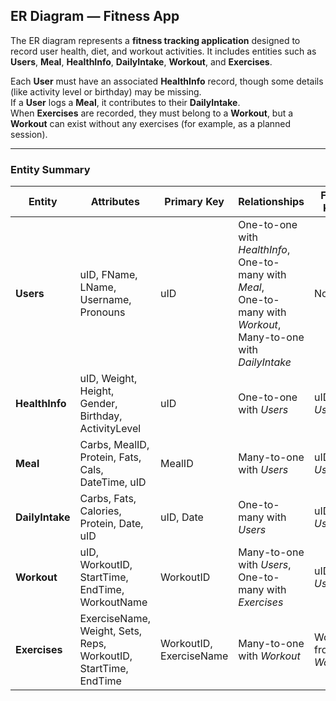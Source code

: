 ## ER Diagram — Fitness App

The ER diagram represents a **fitness tracking application** designed to record user health, diet, and workout activities. It includes entities such as **Users**, **Meal**, **HealthInfo**, **DailyIntake**, **Workout**, and **Exercises**.

Each **User** must have an associated **HealthInfo** record, though some details (like activity level or birthday) may be missing.  
If a **User** logs a **Meal**, it contributes to their **DailyIntake**.  
When **Exercises** are recorded, they must belong to a **Workout**, but a **Workout** can exist without any exercises (for example, as a planned session).

---

### Entity Summary

| Entity      | Attributes                                                      | Primary Key             | Relationships                                                                                                      | Foreign Key(s)       |
| ------------ | --------------------------------------------------------------- | ----------------------- | ------------------------------------------------------------------------------------------------------------------ | -------------------- |
| **Users**       | uID, FName, LName, Username, Pronouns                           | uID                     | One-to-one with *HealthInfo*,<br>One-to-many with *Meal*,<br>One-to-many with *Workout*,<br>Many-to-one with *DailyIntake* | None                 |
| **HealthInfo**  | uID, Weight, Height, Gender, Birthday, ActivityLevel            | uID                     | One-to-one with *Users*                                                                                              | uID from *Users*       |
| **Meal**        | Carbs, MealID, Protein, Fats, Cals, DateTime, uID               | MealID                  | Many-to-one with *Users*                                                                                             | uID from *Users*       |
| **DailyIntake** | Carbs, Fats, Calories, Protein, Date, uID                       | uID, Date               | One-to-many with *Users*                                                                                             | uID from *Users*       |
| **Workout**     | uID, WorkoutID, StartTime, EndTime, WorkoutName                 | WorkoutID               | Many-to-one with *Users*,<br>One-to-many with *Exercises*                                                              | uID from *Users*       |
| **Exercises**   | ExerciseName, Weight, Sets, Reps, WorkoutID, StartTime, EndTime | WorkoutID, ExerciseName | Many-to-one with *Workout*                                                                                         | WorkoutID from *Workout* |

